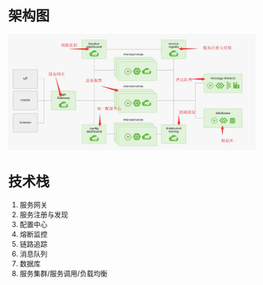 # 架构图

![cloud](./docs/imgs/cloud.jpg)


# 技术栈

1. 服务网关
2. 服务注册与发现
3. 配置中心
4. 熔断监控
5. 链路追踪
6. 消息队列
7. 数据库
8. 服务集群/服务调用/负载均衡
